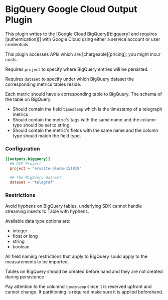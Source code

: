# BigQuery Google Cloud Output Plugin

This plugin writes to the [Google Cloud BigQuery][bigquery] and requires [authentication][] 
with Google Cloud using either a service account or user credentials

This plugin accesses APIs which are [chargeable][pricing]; you might incur
costs.

Requires `project` to specify where BigQuery entries will be persisted.

Requires `dataset` to specify under which BigQuery dataset the corresponding metrics tables reside.

Each metric should have a corresponding table to BigQuery. 
The schema of the table on BigQuery:
* Should contain the field `timestamp` which is the timestamp of a telegraph metrics
* Should contain the metric's tags with the same name and the column type should be set to string.
* Should contain the metric's fields with the same name and the column type should match the field type.

### Configuration

```toml
[[outputs.bigquery]]
  ## GCP Project
  project = "erudite-bloom-151019"

  ## The BigQuery dataset
  dataset = "telegraf"
```

### Restrictions

Avoid hyphens on BigQuery tables, underlying SDK cannot handle streaming inserts to Table with hyphens.

Available data type options are:
* integer
* float or long
* string
* boolean

All field naming restrictions that apply to BigQuery sould apply to the measurements to be imported.

Tables on BigQuery should be created before hand and they are not created during persistence

Pay attention to the columnd `timestamp` since it is reserved upfront and cannot change. 
If partitioning is required make sure it is applied beforehand.

